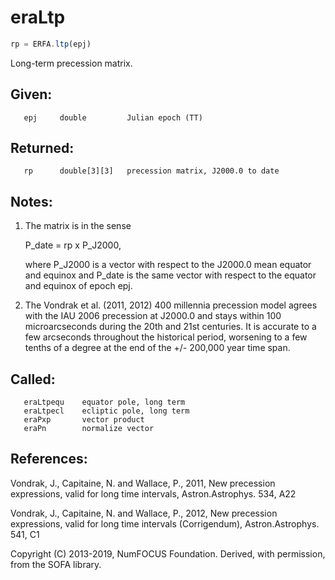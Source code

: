 # eraLtp

```js
rp = ERFA.ltp(epj)
```

Long-term precession matrix.

## Given:
```
   epj     double         Julian epoch (TT)
```

## Returned:
```
   rp      double[3][3]   precession matrix, J2000.0 to date
```

## Notes:

1) The matrix is in the sense

      P_date = rp x P_J2000,

   where P_J2000 is a vector with respect to the J2000.0 mean
   equator and equinox and P_date is the same vector with respect to
   the equator and equinox of epoch epj.

2) The Vondrak et al. (2011, 2012) 400 millennia precession model
   agrees with the IAU 2006 precession at J2000.0 and stays within
   100 microarcseconds during the 20th and 21st centuries.  It is
   accurate to a few arcseconds throughout the historical period,
   worsening to a few tenths of a degree at the end of the
   +/- 200,000 year time span.

## Called:
```
   eraLtpequ    equator pole, long term
   eraLtpecl    ecliptic pole, long term
   eraPxp       vector product
   eraPn        normalize vector
```

## References:

  Vondrak, J., Capitaine, N. and Wallace, P., 2011, New precession
  expressions, valid for long time intervals, Astron.Astrophys. 534,
  A22

  Vondrak, J., Capitaine, N. and Wallace, P., 2012, New precession
  expressions, valid for long time intervals (Corrigendum),
  Astron.Astrophys. 541, C1

Copyright (C) 2013-2019, NumFOCUS Foundation.
Derived, with permission, from the SOFA library.
